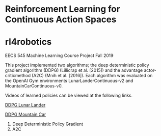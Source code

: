 # Reinforcement Learning for Continuous Action Spaces
# rl4robotics

EECS 545 Machine Learning Course Project Fall 2019

This project implemented two algorithms; the deep deterministic policy gradient algorithm (DDPG) (Lillicrap et al. [2015]) and the advantage actor-criticmethod (A2C) (Mnih et al. [2016]). Each algorithm was evaluated on the OpenAI Gym environments LunarLanderContinuous-v2 and MountainCarContinuous-v0.

Videos of learned policies can be viewed at the following links.

[DDPG Lunar Lander](https://umich.box.com/s/2e0aze9a69wb0un85sumysd7krdc4y0i)

[DDPG Mountain Car](https://umich.box.com/s/tjaegnndp0rm6f6zw4nvgli2br62o7kz)

1) Deep Deterministic Policy Gradient
2) A2C
